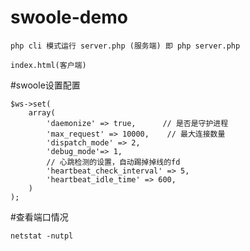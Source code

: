 # swoole-demo 

    php cli 模式运行 server.php (服务端) 即 php server.php
    
    index.html(客户端)
   
#swoole设置配置

    $ws->set(
        array(
            'daemonize' => true,      // 是否是守护进程
            'max_request' => 10000,    // 最大连接数量
            'dispatch_mode' => 2,
            'debug_mode'=> 1,
            // 心跳检测的设置，自动踢掉掉线的fd
            'heartbeat_check_interval' => 5,
            'heartbeat_idle_time' => 600,
        )
    );
#查看端口情况

    netstat -nutpl
